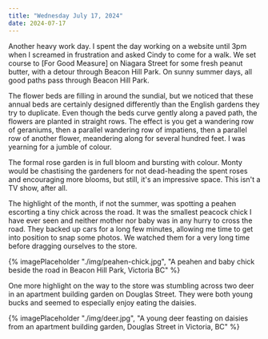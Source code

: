 ```yaml
---
title: "Wednesday July 17, 2024"
date: 2024-07-17
---
```

Another heavy work day.  I spent the day working on a website until 3pm when I screamed in frustration and asked Cindy to come for a walk.  We set course to [For Good Measure] on Niagara Street for some fresh peanut butter, with a detour through Beacon Hill Park.  On sunny summer days, all good paths pass through Beacon Hill Park.

The flower beds are filling in around the sundial, but we noticed that these annual beds are certainly designed differently than the English gardens they try to duplicate.  Even though the beds curve gently along a paved path, the flowers are planted in straight rows.  The effect is you get a wandering row of geraniums, then a parallel wandering row of impatiens, then a parallel row of another flower, meandering along for several hundred feet.  I was yearning for a jumble of colour.

The formal rose garden is in full bloom and bursting with colour.  Monty would be chastising the gardeners for not dead-heading the spent roses and encouraging more blooms, but still, it's an impressive space.  This isn't a TV show, after all.

The highlight of the month, if not the summer, was spotting a peahen escorting a tiny chick across the road.  It was the smallest peacock chick I have ever seen and neither mother nor baby was in any hurry to cross the road.  They backed up cars for a long few minutes, allowing me time to get into position to snap some photos.  We watched them for a very long time before dragging ourselves to the store.

{% imagePlaceholder "./img/peahen-chick.jpg", "A peahen and baby chick beside the road in Beacon Hill Park, Victoria BC" %}

One more highlight on the way to the store was stumbling across two deer in an apartment building garden on Douglas Street.  They were both young bucks and seemed to especially enjoy eating the daisies.  

{% imagePlaceholder "./img/deer.jpg", "A young deer feasting on daisies from an apartment building garden, Douglas Street in Victoria, BC" %}